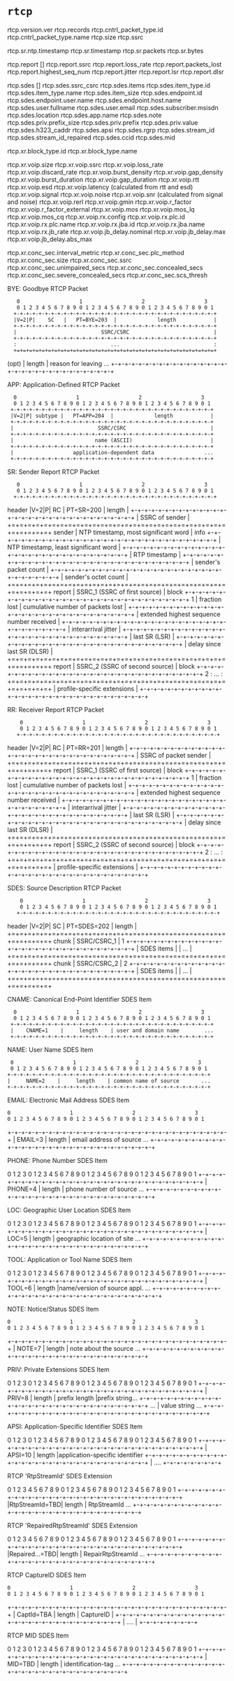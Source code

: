 # `rtcp`

rtcp.version.ver
rtcp.records
rtcp.cntrl_packet_type.id
rtcp.cntrl_packet_type.name
rtcp.size
rtcp.ssrc


rtcp.sr.ntp.timestamp
rtcp.sr.timestamp
rtcp.sr.packets
rtcp.sr.bytes

rtcp.report []
rtcp.report.ssrc
rtcp.report.loss_rate
rtcp.report.packets_lost
rtcp.report.highest_seq_num
rtcp.report.jitter
rtcp.report.lsr
rtcp.report.dlsr

rtcp.sdes []
rtcp.sdes.ssrc_csrc
rtcp.sdes.items
rtcp.sdes.item_type.id
rtcp.sdes.item_type.name
rtcp.sdes.item_size
rtcp.sdes.endpoint.id
rtcp.sdes.endpoint.user.name
rtcp.sdes.endpoint.host.name
rtcp.sdes.user.fullname
rtcp.sdes.user.email
rtcp.sdes.subscriber.msisdn
rtcp.sdes.location
rtcp.sdes.app.name
rtcp.sdes.note
rtcp.sdes.priv.prefix_size
rtcp.sdes.priv.prefix
rtcp.sdes.priv.value
rtcp.sdes.h323_caddr
rtcp.sdes.apsi
rtcp.sdes.rgrp
rtcp.sdes.stream_id
rtcp.sdes.stream_id_repaired
rtcp.sdes.ccid
rtcp.sdes.mid

rtcp.xr.block_type.id
rtcp.xr.block_type.name

rtcp.xr.voip.size
rtcp.xr.voip.ssrc
rtcp.xr.voip.loss_rate
rtcp.xr.voip.discard_rate
rtcp.xr.voip.burst_density
rtcp.xr.voip.gap_density
rtcp.xr.voip.burst_duration
rtcp.xr.voip.gap_duration
rtcp.xr.voip.rtt
rtcp.xr.voip.esd
rtcp.xr.voip.latency (calculated from rtt and esd)
rtcp.xr.voip.signal
rtcp.xr.voip.noise
rtcp.xr.voip.snr (calculated from signal and noise)
rtcp.xr.voip.rerl
rtcp.xr.voip.gmin
rtcp.xr.voip.r_factor
rtcp.xr.voip.r_factor_external
rtcp.xr.voip.mos
rtcp.xr.voip.mos_lq
rtcp.xr.voip.mos_cq
rtcp.xr.voip.rx.config
rtcp.xr.voip.rx.plc.id
rtcp.xr.voip.rx.plc.name
rtcp.xr.voip.rx.jba.id
rtcp.xr.voip.rx.jba.name
rtcp.xr.voip.rx.jb_rate
rtcp.xr.voip.jb_delay.nominal
rtcp.xr.voip.jb_delay.max
rtcp.xr.voip.jb_delay.abs_max

rtcp.xr.conc_sec.interval_metric
rtcp.xr.conc_sec.plc_method
rtcp.xr.conc_sec.size
rtcp.xr.conc_sec.ssrc
rtcp.xr.conc_sec.unimpaired_secs
rtcp.xr.conc_sec.concealed_secs
rtcp.xr.conc_sec.severe_concealed_secs
rtcp.xr.conc_sec.scs_thresh


BYE: Goodbye RTCP Packet

       0                   1                   2                   3
       0 1 2 3 4 5 6 7 8 9 0 1 2 3 4 5 6 7 8 9 0 1 2 3 4 5 6 7 8 9 0 1
      +-+-+-+-+-+-+-+-+-+-+-+-+-+-+-+-+-+-+-+-+-+-+-+-+-+-+-+-+-+-+-+-+
      |V=2|P|    SC   |   PT=BYE=203  |             length            |
      +-+-+-+-+-+-+-+-+-+-+-+-+-+-+-+-+-+-+-+-+-+-+-+-+-+-+-+-+-+-+-+-+
      |                           SSRC/CSRC                           |
      +-+-+-+-+-+-+-+-+-+-+-+-+-+-+-+-+-+-+-+-+-+-+-+-+-+-+-+-+-+-+-+-+
      :                              ...                              :
      +=+=+=+=+=+=+=+=+=+=+=+=+=+=+=+=+=+=+=+=+=+=+=+=+=+=+=+=+=+=+=+=+
(opt) |     length    |               reason for leaving            ...
      +-+-+-+-+-+-+-+-+-+-+-+-+-+-+-+-+-+-+-+-+-+-+-+-+-+-+-+-+-+-+-+-+

APP: Application-Defined RTCP Packet

	  0                   1                   2                   3
	  0 1 2 3 4 5 6 7 8 9 0 1 2 3 4 5 6 7 8 9 0 1 2 3 4 5 6 7 8 9 0 1
	 +-+-+-+-+-+-+-+-+-+-+-+-+-+-+-+-+-+-+-+-+-+-+-+-+-+-+-+-+-+-+-+-+
	 |V=2|P| subtype |   PT=APP=204  |             length            |
	 +-+-+-+-+-+-+-+-+-+-+-+-+-+-+-+-+-+-+-+-+-+-+-+-+-+-+-+-+-+-+-+-+
	 |                           SSRC/CSRC                           |
	 +-+-+-+-+-+-+-+-+-+-+-+-+-+-+-+-+-+-+-+-+-+-+-+-+-+-+-+-+-+-+-+-+
	 |                          name (ASCII)                         |
	 +-+-+-+-+-+-+-+-+-+-+-+-+-+-+-+-+-+-+-+-+-+-+-+-+-+-+-+-+-+-+-+-+
	 |                   application-dependent data                ...
	 +-+-+-+-+-+-+-+-+-+-+-+-+-+-+-+-+-+-+-+-+-+-+-+-+-+-+-+-+-+-+-+-+












SR: Sender Report RTCP Packet

	   0                   1                   2                   3
	   0 1 2 3 4 5 6 7 8 9 0 1 2 3 4 5 6 7 8 9 0 1 2 3 4 5 6 7 8 9 0 1
	  +-+-+-+-+-+-+-+-+-+-+-+-+-+-+-+-+-+-+-+-+-+-+-+-+-+-+-+-+-+-+-+-+
header |V=2|P|    RC   |   PT=SR=200   |             length            |
	  +-+-+-+-+-+-+-+-+-+-+-+-+-+-+-+-+-+-+-+-+-+-+-+-+-+-+-+-+-+-+-+-+
	  |                         SSRC of sender                        |
	  +=+=+=+=+=+=+=+=+=+=+=+=+=+=+=+=+=+=+=+=+=+=+=+=+=+=+=+=+=+=+=+=+
sender |              NTP timestamp, most significant word             |
info   +-+-+-+-+-+-+-+-+-+-+-+-+-+-+-+-+-+-+-+-+-+-+-+-+-+-+-+-+-+-+-+-+
	  |             NTP timestamp, least significant word             |
	  +-+-+-+-+-+-+-+-+-+-+-+-+-+-+-+-+-+-+-+-+-+-+-+-+-+-+-+-+-+-+-+-+
	  |                         RTP timestamp                         |
	  +-+-+-+-+-+-+-+-+-+-+-+-+-+-+-+-+-+-+-+-+-+-+-+-+-+-+-+-+-+-+-+-+
	  |                     sender's packet count                     |
	  +-+-+-+-+-+-+-+-+-+-+-+-+-+-+-+-+-+-+-+-+-+-+-+-+-+-+-+-+-+-+-+-+
	  |                      sender's octet count                     |
	  +=+=+=+=+=+=+=+=+=+=+=+=+=+=+=+=+=+=+=+=+=+=+=+=+=+=+=+=+=+=+=+=+
report |                 SSRC_1 (SSRC of first source)                 |
block  +-+-+-+-+-+-+-+-+-+-+-+-+-+-+-+-+-+-+-+-+-+-+-+-+-+-+-+-+-+-+-+-+
 1    | fraction lost |       cumulative number of packets lost       |
	  +-+-+-+-+-+-+-+-+-+-+-+-+-+-+-+-+-+-+-+-+-+-+-+-+-+-+-+-+-+-+-+-+
	  |           extended highest sequence number received           |
	  +-+-+-+-+-+-+-+-+-+-+-+-+-+-+-+-+-+-+-+-+-+-+-+-+-+-+-+-+-+-+-+-+
	  |                      interarrival jitter                      |
	  +-+-+-+-+-+-+-+-+-+-+-+-+-+-+-+-+-+-+-+-+-+-+-+-+-+-+-+-+-+-+-+-+
	  |                         last SR (LSR)                         |
	  +-+-+-+-+-+-+-+-+-+-+-+-+-+-+-+-+-+-+-+-+-+-+-+-+-+-+-+-+-+-+-+-+
	  |                   delay since last SR (DLSR)                  |
	  +=+=+=+=+=+=+=+=+=+=+=+=+=+=+=+=+=+=+=+=+=+=+=+=+=+=+=+=+=+=+=+=+
report |                 SSRC_2 (SSRC of second source)                |
block  +-+-+-+-+-+-+-+-+-+-+-+-+-+-+-+-+-+-+-+-+-+-+-+-+-+-+-+-+-+-+-+-+
 2    :                               ...                             :
	  +=+=+=+=+=+=+=+=+=+=+=+=+=+=+=+=+=+=+=+=+=+=+=+=+=+=+=+=+=+=+=+=+
	  |                  profile-specific extensions                  |
	  +-+-+-+-+-+-+-+-+-+-+-+-+-+-+-+-+-+-+-+-+-+-+-+-+-+-+-+-+-+-+-+-+


RR: Receiver Report RTCP Packet

        0                   1                   2                   3
        0 1 2 3 4 5 6 7 8 9 0 1 2 3 4 5 6 7 8 9 0 1 2 3 4 5 6 7 8 9 0 1
       +-+-+-+-+-+-+-+-+-+-+-+-+-+-+-+-+-+-+-+-+-+-+-+-+-+-+-+-+-+-+-+-+
header |V=2|P|    RC   |   PT=RR=201   |             length            |
       +-+-+-+-+-+-+-+-+-+-+-+-+-+-+-+-+-+-+-+-+-+-+-+-+-+-+-+-+-+-+-+-+
       |                     SSRC of packet sender                     |
       +=+=+=+=+=+=+=+=+=+=+=+=+=+=+=+=+=+=+=+=+=+=+=+=+=+=+=+=+=+=+=+=+
report |                 SSRC_1 (SSRC of first source)                 |
block  +-+-+-+-+-+-+-+-+-+-+-+-+-+-+-+-+-+-+-+-+-+-+-+-+-+-+-+-+-+-+-+-+
  1    | fraction lost |       cumulative number of packets lost       |
       +-+-+-+-+-+-+-+-+-+-+-+-+-+-+-+-+-+-+-+-+-+-+-+-+-+-+-+-+-+-+-+-+
       |           extended highest sequence number received           |
       +-+-+-+-+-+-+-+-+-+-+-+-+-+-+-+-+-+-+-+-+-+-+-+-+-+-+-+-+-+-+-+-+
       |                      interarrival jitter                      |
       +-+-+-+-+-+-+-+-+-+-+-+-+-+-+-+-+-+-+-+-+-+-+-+-+-+-+-+-+-+-+-+-+
       |                         last SR (LSR)                         |
       +-+-+-+-+-+-+-+-+-+-+-+-+-+-+-+-+-+-+-+-+-+-+-+-+-+-+-+-+-+-+-+-+
       |                   delay since last SR (DLSR)                  |
       +=+=+=+=+=+=+=+=+=+=+=+=+=+=+=+=+=+=+=+=+=+=+=+=+=+=+=+=+=+=+=+=+
report |                 SSRC_2 (SSRC of second source)                |
block  +-+-+-+-+-+-+-+-+-+-+-+-+-+-+-+-+-+-+-+-+-+-+-+-+-+-+-+-+-+-+-+-+
  2    :                               ...                             :
       +=+=+=+=+=+=+=+=+=+=+=+=+=+=+=+=+=+=+=+=+=+=+=+=+=+=+=+=+=+=+=+=+
       |                  profile-specific extensions                  |
       +-+-+-+-+-+-+-+-+-+-+-+-+-+-+-+-+-+-+-+-+-+-+-+-+-+-+-+-+-+-+-+-+


SDES: Source Description RTCP Packet

	    0                   1                   2                   3
	    0 1 2 3 4 5 6 7 8 9 0 1 2 3 4 5 6 7 8 9 0 1 2 3 4 5 6 7 8 9 0 1
	   +-+-+-+-+-+-+-+-+-+-+-+-+-+-+-+-+-+-+-+-+-+-+-+-+-+-+-+-+-+-+-+-+
header |V=2|P|    SC   |  PT=SDES=202  |             length            |
	   +=+=+=+=+=+=+=+=+=+=+=+=+=+=+=+=+=+=+=+=+=+=+=+=+=+=+=+=+=+=+=+=+
chunk  |                          SSRC/CSRC_1                          |
  1    +-+-+-+-+-+-+-+-+-+-+-+-+-+-+-+-+-+-+-+-+-+-+-+-+-+-+-+-+-+-+-+-+
	   |                           SDES items                          |
	   |                              ...                              |
	   +=+=+=+=+=+=+=+=+=+=+=+=+=+=+=+=+=+=+=+=+=+=+=+=+=+=+=+=+=+=+=+=+
chunk  |                          SSRC/CSRC_2                          |
  2    +-+-+-+-+-+-+-+-+-+-+-+-+-+-+-+-+-+-+-+-+-+-+-+-+-+-+-+-+-+-+-+-+
	   |                           SDES items                          |
	   |                              ...                              |
	   +=+=+=+=+=+=+=+=+=+=+=+=+=+=+=+=+=+=+=+=+=+=+=+=+=+=+=+=+=+=+=+=+

CNAME: Canonical End-Point Identifier SDES Item

	  0                   1                   2                   3
	  0 1 2 3 4 5 6 7 8 9 0 1 2 3 4 5 6 7 8 9 0 1 2 3 4 5 6 7 8 9 0 1
	 +-+-+-+-+-+-+-+-+-+-+-+-+-+-+-+-+-+-+-+-+-+-+-+-+-+-+-+-+-+-+-+-+
	 |    CNAME=1    |     length    | user and domain name        ...
	 +-+-+-+-+-+-+-+-+-+-+-+-+-+-+-+-+-+-+-+-+-+-+-+-+-+-+-+-+-+-+-+-+

NAME: User Name SDES Item

	 0                   1                   2                   3
	 0 1 2 3 4 5 6 7 8 9 0 1 2 3 4 5 6 7 8 9 0 1 2 3 4 5 6 7 8 9 0 1
	+-+-+-+-+-+-+-+-+-+-+-+-+-+-+-+-+-+-+-+-+-+-+-+-+-+-+-+-+-+-+-+-+
	|     NAME=2    |     length    | common name of source       ...
	+-+-+-+-+-+-+-+-+-+-+-+-+-+-+-+-+-+-+-+-+-+-+-+-+-+-+-+-+-+-+-+-+

EMAIL: Electronic Mail Address SDES Item

    0                   1                   2                   3
    0 1 2 3 4 5 6 7 8 9 0 1 2 3 4 5 6 7 8 9 0 1 2 3 4 5 6 7 8 9 0 1
   +-+-+-+-+-+-+-+-+-+-+-+-+-+-+-+-+-+-+-+-+-+-+-+-+-+-+-+-+-+-+-+-+
   |    EMAIL=3    |     length    | email address of source     ...
   +-+-+-+-+-+-+-+-+-+-+-+-+-+-+-+-+-+-+-+-+-+-+-+-+-+-+-+-+-+-+-+-+

PHONE: Phone Number SDES Item

   0                   1                   2                   3
   0 1 2 3 4 5 6 7 8 9 0 1 2 3 4 5 6 7 8 9 0 1 2 3 4 5 6 7 8 9 0 1
  +-+-+-+-+-+-+-+-+-+-+-+-+-+-+-+-+-+-+-+-+-+-+-+-+-+-+-+-+-+-+-+-+
  |    PHONE=4    |     length    | phone number of source      ...
  +-+-+-+-+-+-+-+-+-+-+-+-+-+-+-+-+-+-+-+-+-+-+-+-+-+-+-+-+-+-+-+-+

LOC: Geographic User Location SDES Item

  0                   1                   2                   3
  0 1 2 3 4 5 6 7 8 9 0 1 2 3 4 5 6 7 8 9 0 1 2 3 4 5 6 7 8 9 0 1
 +-+-+-+-+-+-+-+-+-+-+-+-+-+-+-+-+-+-+-+-+-+-+-+-+-+-+-+-+-+-+-+-+
 |     LOC=5     |     length    | geographic location of site ...
 +-+-+-+-+-+-+-+-+-+-+-+-+-+-+-+-+-+-+-+-+-+-+-+-+-+-+-+-+-+-+-+-+

TOOL: Application or Tool Name SDES Item

 0                   1                   2                   3
 0 1 2 3 4 5 6 7 8 9 0 1 2 3 4 5 6 7 8 9 0 1 2 3 4 5 6 7 8 9 0 1
+-+-+-+-+-+-+-+-+-+-+-+-+-+-+-+-+-+-+-+-+-+-+-+-+-+-+-+-+-+-+-+-+
|     TOOL=6    |     length    |name/version of source appl. ...
+-+-+-+-+-+-+-+-+-+-+-+-+-+-+-+-+-+-+-+-+-+-+-+-+-+-+-+-+-+-+-+-+

NOTE: Notice/Status SDES Item

    0                   1                   2                   3
    0 1 2 3 4 5 6 7 8 9 0 1 2 3 4 5 6 7 8 9 0 1 2 3 4 5 6 7 8 9 0 1
   +-+-+-+-+-+-+-+-+-+-+-+-+-+-+-+-+-+-+-+-+-+-+-+-+-+-+-+-+-+-+-+-+
   |     NOTE=7    |     length    | note about the source       ...
   +-+-+-+-+-+-+-+-+-+-+-+-+-+-+-+-+-+-+-+-+-+-+-+-+-+-+-+-+-+-+-+-+

PRIV: Private Extensions SDES Item

   0                   1                   2                   3
   0 1 2 3 4 5 6 7 8 9 0 1 2 3 4 5 6 7 8 9 0 1 2 3 4 5 6 7 8 9 0 1
  +-+-+-+-+-+-+-+-+-+-+-+-+-+-+-+-+-+-+-+-+-+-+-+-+-+-+-+-+-+-+-+-+
  |     PRIV=8    |     length    | prefix length |prefix string...
  +-+-+-+-+-+-+-+-+-+-+-+-+-+-+-+-+-+-+-+-+-+-+-+-+-+-+-+-+-+-+-+-+
  ...             |                  value string               ...
  +-+-+-+-+-+-+-+-+-+-+-+-+-+-+-+-+-+-+-+-+-+-+-+-+-+-+-+-+-+-+-+-+

APSI: Application-Specific Identifier SDES Item

  0                   1                   2                   3
  0 1 2 3 4 5 6 7 8 9 0 1 2 3 4 5 6 7 8 9 0 1 2 3 4 5 6 7 8 9 0 1
 +-+-+-+-+-+-+-+-+-+-+-+-+-+-+-+-+-+-+-+-+-+-+-+-+-+-+-+-+-+-+-+-+
 |    APSI=10    |     length    |application-specific identifier
 +-+-+-+-+-+-+-+-+-+-+-+-+-+-+-+-+-+-+-+-+-+-+-+-+-+-+-+-+-+-+-+-+
 |   ....
 +-+-+-+-+-+-+-+-+

RTCP 'RtpStreamId' SDES Extension

 0 1 2 3 4 5 6 7 8 9 0 1 2 3 4 5 6 7 8 9 0 1 2 3 4 5 6 7 8 9 0 1
+-+-+-+-+-+-+-+-+-+-+-+-+-+-+-+-+-+-+-+-+-+-+-+-+-+-+-+-+-+-+-+-+
|RtpStreamId=TBD|     length    | RtpStreamId                 ...
+-+-+-+-+-+-+-+-+-+-+-+-+-+-+-+-+-+-+-+-+-+-+-+-+-+-+-+-+-+-+-+-+

RTCP 'RepairedRtpStreamId' SDES Extension

 0 1 2 3 4 5 6 7 8 9 0 1 2 3 4 5 6 7 8 9 0 1 2 3 4 5 6 7 8 9 0 1
+-+-+-+-+-+-+-+-+-+-+-+-+-+-+-+-+-+-+-+-+-+-+-+-+-+-+-+-+-+-+-+-+
|Repaired...=TBD|     length    | RepairRtpStreamId           ...
+-+-+-+-+-+-+-+-+-+-+-+-+-+-+-+-+-+-+-+-+-+-+-+-+-+-+-+-+-+-+-+-+

RTCP CaptureID SDES Item

    0                   1                   2                   3
    0 1 2 3 4 5 6 7 8 9 0 1 2 3 4 5 6 7 8 9 0 1 2 3 4 5 6 7 8 9 0 1
   +-+-+-+-+-+-+-+-+-+-+-+-+-+-+-+-+-+-+-+-+-+-+-+-+-+-+-+-+-+-+-+-+
   |   CaptId=TBA  |     length    | CaptureID                     |
   +-+-+-+-+-+-+-+-+-+-+-+-+-+-+-+-+-+-+-+-+-+-+-+-+-+-+-+-+-+-+-+-+
   |   ....        |
   +-+-+-+-+-+-+-+-+

RTCP MID SDES Item

   0                   1                   2                   3
   0 1 2 3 4 5 6 7 8 9 0 1 2 3 4 5 6 7 8 9 0 1 2 3 4 5 6 7 8 9 0 1
  +-+-+-+-+-+-+-+-+-+-+-+-+-+-+-+-+-+-+-+-+-+-+-+-+-+-+-+-+-+-+-+-+
  |      MID=TBD  |     length    | identification-tag          ...
  +-+-+-+-+-+-+-+-+-+-+-+-+-+-+-+-+-+-+-+-+-+-+-+-+-+-+-+-+-+-+-+-+
